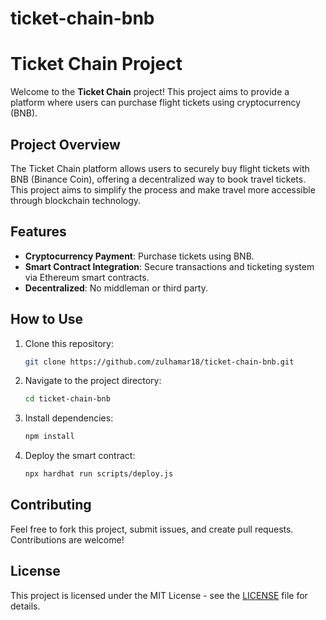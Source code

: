 # ticket-chain-bnb
# Ticket Chain Project

Welcome to the **Ticket Chain** project! This project aims to provide a platform where users can purchase flight tickets using cryptocurrency (BNB).

## Project Overview

The Ticket Chain platform allows users to securely buy flight tickets with BNB (Binance Coin), offering a decentralized way to book travel tickets. This project aims to simplify the process and make travel more accessible through blockchain technology.

## Features

- **Cryptocurrency Payment**: Purchase tickets using BNB.
- **Smart Contract Integration**: Secure transactions and ticketing system via Ethereum smart contracts.
- **Decentralized**: No middleman or third party.

## How to Use

1. Clone this repository:
    ```bash
    git clone https://github.com/zulhamar18/ticket-chain-bnb.git
    ```

2. Navigate to the project directory:
    ```bash
    cd ticket-chain-bnb
    ```

3. Install dependencies:
    ```bash
    npm install
    ```

4. Deploy the smart contract:
    ```bash
    npx hardhat run scripts/deploy.js
    ```

## Contributing

Feel free to fork this project, submit issues, and create pull requests. Contributions are welcome!

## License

This project is licensed under the MIT License - see the [LICENSE](LICENSE) file for details.

